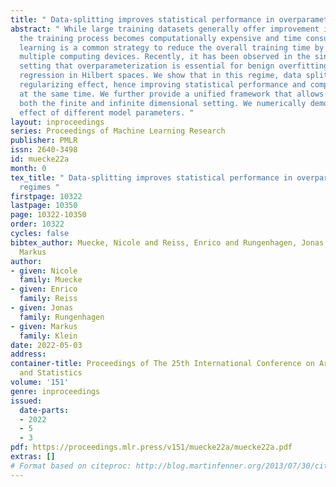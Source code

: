 ```yaml
---
title: " Data-splitting improves statistical performance in overparameterized regimes "
abstract: " While large training datasets generally offer improvement in model performance,
  the training process becomes computationally expensive and time consuming. Distributed
  learning is a common strategy to reduce the overall training time by exploiting
  multiple computing devices. Recently, it has been observed in the single machine
  setting that overparameterization is essential for benign overfitting in ridgeless
  regression in Hilbert spaces. We show that in this regime, data splitting has a
  regularizing effect, hence improving statistical performance and computational complexity
  at the same time. We further provide a unified framework that allows to analyze
  both the finite and infinite dimensional setting. We numerically demonstrate the
  effect of different model parameters. "
layout: inproceedings
series: Proceedings of Machine Learning Research
publisher: PMLR
issn: 2640-3498
id: muecke22a
month: 0
tex_title: " Data-splitting improves statistical performance in overparameterized
  regimes "
firstpage: 10322
lastpage: 10350
page: 10322-10350
order: 10322
cycles: false
bibtex_author: Muecke, Nicole and Reiss, Enrico and Rungenhagen, Jonas and Klein,
  Markus
author:
- given: Nicole
  family: Muecke
- given: Enrico
  family: Reiss
- given: Jonas
  family: Rungenhagen
- given: Markus
  family: Klein
date: 2022-05-03
address:
container-title: Proceedings of The 25th International Conference on Artificial Intelligence
  and Statistics
volume: '151'
genre: inproceedings
issued:
  date-parts:
  - 2022
  - 5
  - 3
pdf: https://proceedings.mlr.press/v151/muecke22a/muecke22a.pdf
extras: []
# Format based on citeproc: http://blog.martinfenner.org/2013/07/30/citeproc-yaml-for-bibliographies/
---
```

